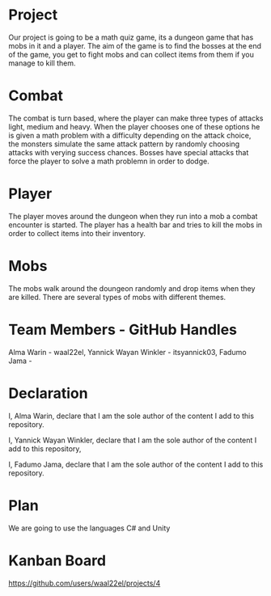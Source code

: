 # Project
Our project is going to be a math quiz game, its a dungeon game that has mobs in it and a player. The aim of the game is to find the bosses at the end of the game, you get to fight mobs and can collect items from them if you manage to kill them. 
# Combat 
The combat is turn based, where the player can make three types of attacks light, medium and heavy. When the player chooses one of these options he is given a math problem with a difficulty depending on the attack choice, the monsters simulate the same attack pattern by randomly choosing attacks with verying success chances. Bosses have special attacks that force the player to solve a math problemn in order to dodge. 
# Player
The player moves around the dungeon when they run into a mob a combat encounter is started. The player has a health bar and tries to kill the mobs in order to collect items into their inventory. 
# Mobs 
The mobs walk around the doungeon randomly and drop items when they are killed. There are several types of mobs with different themes.


# Team Members - GitHub Handles
Alma Warin - waal22el,
Yannick Wayan Winkler - itsyannick03, 
Fadumo Jama -

# Declaration
I, Alma Warin, declare that I am the sole author of the content I add to this repository.

I, Yannick Wayan Winkler, declare that I am the sole author of the content I add to this repository,

I, Fadumo Jama, declare that I am the sole author of the content I add to this repository.

# Plan
We are going to use the languages C# and Unity

# Kanban Board
https://github.com/users/waal22el/projects/4


